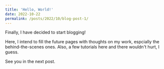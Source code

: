```yaml
---
title: 'Hello, World!'
date: 2022-10-22
permalink: /posts/2022/10/blog-post-1/
---
```


Finally, I have decided to start blogging! 

Here, I intend to fill the future pages with thoughts on my work, espcially the behind-the-scenes ones. Also, a few tutorials here and there wouldn't hurt, I guess.

See you in the next post.
